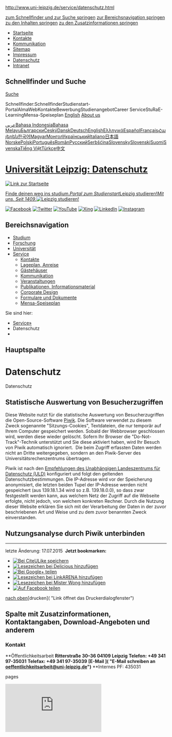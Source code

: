 http://www.uni-leipzig.de/service/datenschutz.html

<a href="/service/datenschutz.html#courtesy-form-headline" class="skip">zum Schnellfinder und zur Suche springen</a> <a href="/service/datenschutz.html#column-nav-headline" class="skip">zur Bereichsnavigation springen</a> <a href="/service/datenschutz.html#content-inner-headline" class="skip">zu den Inhalten springen</a> <a href="/service/datenschutz.html#right-column-headline" class="skip">zu den Zusatzinformationen springen</a>
-   [Startseite](/)
-   [Kontakte](/service/kontakte.html)
-   [Kommunikation](/service/kommunikation.html)
-   [Sitemap](/sitemap.html)
-   [Impressum](/service/impressum.html)
-   [Datenschutz](/service/datenschutz.html)
-   [Intranet]()

Schnellfinder und Suche
-----------------------

[Suche](/suche.html)

Schnellfinder:SchnellfinderStudienstart-PortalAlmaWebKontakteBewerbungStudienangebotCareer ServiceStuRaE-LearningMensa-Speiseplan
<a href="/en/service/privacy.html" id="english" title="Switch to English version of this page"><span class="langMenu2 langMenu2-eng">English</span></a>
[About us](/service/datenschutz.html#)

[عربي](/international/al-arabiyya.html "Arabisch")[Bahasa Indonesia](/international/bahasa-indonesia.html "Indonesisch")[Bahasa Melayu](/international/bahasa-melayu.html "Malaiisch")[Български](/international/balgarski.html "Bulgarisch")[Český](/international/cesky.html "Tschechisch")[Dansk](/international/dansk.html "Dänisch")[Deutsch](/international/deutsch.html "Deutsch")[English](/international/english.html "Englisch")[Ελληνικά](/international/hellenike.html "Griechisch")[Español](/international/espanol.html "Spanisch")[Français](/international/francais.html "Französisch")[Հայերեն](/international/hajeren.html "Armenisch")[한국어](/international/hangugeo.html "Koreanisch")[Magyar](/international/magyar.html "Ungarisch")[Монгол](/international/mongol.html "Mongolisch")[Український](/international/ukrajinskii.html "Ukrainisch")[Italiano](/international/italiano.html "Italienisch")[日本語](/international/nihongo.html "Japanisch")[Norske](/international/norske.html "Norwegisch")[Polski](/international/polski.html "Polnisch")[Português](/international/portugues.html "Portugiesisch")[Român](/international/roman.html "Rumänisch")[Русский](/international/russkii.html "Russisch")[Serbšćina](/international/serbscina.html "Sorbisch")[Slovensky](/international/slovensky.html "Slowakisch")[Slovenski](/international/slovenski.html "Slowenisch")[Suomi](/international/suomi.html "Finnisch")[Svenska](/international/svenska.html "Schwedisch")[Tiếng Việt](/international/tieng-viet.html "Vietnamesisch")[Türkçe](/international/tuerkce.html "Türkisch")[中文](/international/zhongwen.html "Chinesisch")

[Universität Leipzig: Datenschutz](index.htm)
=============================================

[![Link zur Startseite](/fileadmin/www.uni-leipzig.de/images/logo.jpg "zur Startseite")](/)

[<span class="banner-txt1">Finde deinen weg ins studium.*Portal zum Studienstart*</span><span class="banner-txt2">Leipzig studieren!*Mit uns. Seit 1409.*</span>![Leipzig studieren!](/fileadmin/www.uni-leipzig.de/images/leer.gif "Das Portal zum Studienstart der Universität Leipzig")](http://www.leipzig-studieren.de/)

[![Facebook](/fileadmin/www.uni-leipzig.de/images/icons/facebook.png)](https://www.facebook.com/unileipzig "Facebook") [![Twitter](/fileadmin/www.uni-leipzig.de/images/icons/twitter.png)](https://twitter.com/unileipzig "Twitter") [![YouTube](/fileadmin/www.uni-leipzig.de/images/icons/youtube.png)](http://www.youtube.com/universityofleipzig "YouTube") [![Xing](/fileadmin/www.uni-leipzig.de/images/icons/xing.png)](https://www.xing.com/net/universitaetleipzig/ "Xing") [![LinkedIn](/fileadmin/www.uni-leipzig.de/images/icons/linkedin.png)](https://www.linkedin.com/edu/school?id=11974&trk=edu-cp-title "LinkedIn") [![Instagram](/fileadmin/www.uni-leipzig.de/images/icons/instagram.png)](https://instagram.com/universitaetleipzig/ "Instagram")

Bereichsnavigation
------------------

-   [Studium](/studium.html)
-   [Forschung](/forschung.html)
-   [Universität](/universitaet/profil.html)
-   <a href="/service/kontakte.html" class="active">Service</a>
    -   [Kontakte](/service/kontakte.html)
    -   [Lageplan, Anreise](/service/lageplan-anreise/lageplan.html)
    -   [Gästehäuser](/service/gaestehaeuser/ansprechpartner.html)
    -   [Kommunikation](/service/kommunikation.html)
    -   [Veranstaltungen](/service/veranstaltungen/veranstaltungskalender.html)
    -   [Publikationen, Informationsmaterial](/service/publikationen-informationsmaterial.html)
    -   [Corporate Design](/service/corporate-design.html)
    -   [Formulare und Dokumente](/universitaet/uni-international/akademisches-auslandsamt/formulare.html)
    -   [Mensa-Speiseplan](/service/mensa-speiseplan.html)

<span>Sie sind hier:</span>
-   [Service<span>»</span>](/service/kontakte.html)
-   Datenschutz
-   

Hauptspalte
-----------

<a href="" id="c102983"></a>
Datenschutz  
=============

<span>Datenschutz</span>

<a href="" id="c102977"></a>
Statistische Auswertung von Besucherzugriffen
---------------------------------------------

Diese Website nutzt für die statistische Auswertung von Besucherzugriffen die Open-Source-Software <a href="http://piwik.org" class="extern">Piwik</a>. Die Software verwendet zu diesem Zweck sogenannte "Sitzungs-Cookies", Textdateien, die nur temporär auf Ihrem Computer gespeichert werden. Sobald der Webbrowser geschlossen wird, werden diese wieder gelöscht. Sofern Ihr Browser die "Do-Not-Track"-Technik unterstützt und Sie diese aktiviert haben, wird Ihr Besuch von Piwik automatisch ignoriert. 
Die beim Zugriff erfassten Daten werden nicht an Dritte weitergegeben, sondern an den Piwik-Server des Universitätsrechenzentrums übertragen.

Piwik ist nach den <a href="http://de.piwik.org/blog/2011/03/unabhangiges-landeszentrum-datenschutz-uld-piwik-datenschutzkonform-einsetzbar/" class="extern">Empfehlungen des Unabhängigen Landeszentrums für Datenschutz (ULD)</a> konfiguriert und folgt den geltenden Datenschutzbestimmungen. Die IP-Adresse wird vor der Speicherung anonymisiert, die letzten beiden Tupel der IP-Adresse werden nicht gespeichert (aus 139.18.1.34 wird so z.B. 139.18.0.0), so dass zwar festgestellt werden kann, aus welchem Netz der Zugriff auf die Webseite erfolgte, nicht jedoch, von welchem konkreten Rechner.
Durch die Nutzung dieser Website erklären Sie sich mit der Verarbeitung der Daten in der zuvor beschriebenen Art und Weise und zu dem zuvor benannten Zweck einverstanden.

<a href="" id="c102975"></a>
Nutzungsanalyse durch Piwik unterbinden
---------------------------------------

------------------------------------------------------------------------

letzte Änderung: 17.07.2015 
**Jetzt bookmarken:**
-   [![Bei CiteULike speichern](/fileadmin/www.uni-leipzig.de/images/icons/citeulike-gr.png "Bei CiteULike speichern")](http://www.citeulike.org/posturl?url=http%3A%2F%2Fwww.uni-leipzig.de%2Fservice%2Fdatenschutz.html%26title%3DDatenschutz "Bei CiteULike speichern")
-   [![Lesezeichen bei Delicious hinzufügen](/fileadmin/www.uni-leipzig.de/images/icons/delicious-gr.png "Lesezeichen bei Delicious hinzufügen")](http://del.icio.us/post?url=http%3A%2F%2Fwww.uni-leipzig.de%2Fservice%2Fdatenschutz.html%26title%3DDatenschutz "Lesezeichen bei Delicious hinzufügen")
-   [![Bei Google+ teilen](/fileadmin/www.uni-leipzig.de/images/icons/google-G-gr.png "Bei Google+ teilen")](http://www.google.com/bookmarks/mark?op=add&bkmk=http%3A%2F%2Fwww.uni-leipzig.de%2Fservice%2Fdatenschutz.html%26title%3DDatenschutz "Bei Google+ teilen")
-   [![Lesezeichen bei LinkARENA hinzufügen](/fileadmin/www.uni-leipzig.de/images/icons/linkARENA-gr.png "Lesezeichen bei LinkARENA hinzufügen")](http://linkarena.com/bookmarks/addlink/?url=http%3A%2F%2Fwww.uni-leipzig.de%2Fservice%2Fdatenschutz.html%26title%3DDatenschutz "Lesezeichen bei LinkARENA hinzufügen")
-   [![Lesezeichen bei Mister Wong hinzufügen](/fileadmin/www.uni-leipzig.de/images/icons/mister-wong-gr.png "Lesezeichen bei Mister Wong hinzufügen")](http://www.mister-wong.de/index.php?action=addurl&bm_url=http%3A%2F%2Fwww.uni-leipzig.de%2Fservice%2Fdatenschutz.html%26bm_description%3DDatenschutz "Lesezeichen bei Mister Wong hinzufügen")
-   [![Auf Facebook teilen](/fileadmin/www.uni-leipzig.de/images/icons/facebook-gr.png "Auf Facebook teilen")](http://www.facebook.com/sharer.php?u=http%3A%2F%2Fwww.uni-leipzig.de%2Fservice%2Fdatenschutz.html%26t%3DDatenschutz "Auf Facebook teilen")

<span class="to_top">[nach oben](/service/datenschutz.html#column-nav "Link führt nach oben zum Seitenanfang")</span><span class="drucken">[drucken]( "Link öffnet das Druckerdialogfenster")</span>

Spalte mit Zusatzinformationen, Kontaktangaben, Download-Angeboten und anderem
------------------------------------------------------------------------------

<a href="" id="c18108"></a>
### Kontakt

**Öffentlichkeitsarbeit
**Ritterstraße 30–36
04109 Leipzig**
**Telefon: +49 341 97-35031**
**Telefax: +49 341 97-35039**
**[E-Mail
]( "E-Mail schreiben an oeffentlichkeitsarbeit@uni-leipzig.de")**
**Internes PF: 435031

pages

![](https://uni.wwwstat.rz.uni-leipzig.de/piwik.php?idsite=3&rec=1)
